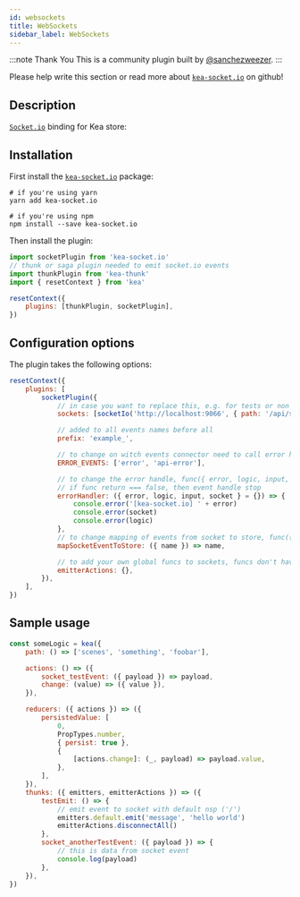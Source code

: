 ```yaml
---
id: websockets
title: WebSockets
sidebar_label: WebSockets
---
```


:::note Thank You
This is a community plugin built by [@sanchezweezer](https://github.com/sanchezweezer/).
:::

Please help write this section or read more about [`kea-socket.io`](https://github.com/sanchezweezer/kea-socket.io) on github!

## Description

[`Socket.io`](https://socket.io/) binding for Kea store:

## Installation

First install the [`kea-socket.io`](https://github.com/sanchezweezer/kea-socket.io) package:

```shell
# if you're using yarn
yarn add kea-socket.io

# if you're using npm
npm install --save kea-socket.io
```

Then install the plugin:

```javascript
import socketPlugin from 'kea-socket.io'
// thunk or saga plugin needed to emit socket.io events
import thunkPlugin from 'kea-thunk'
import { resetContext } from 'kea'

resetContext({
    plugins: [thunkPlugin, socketPlugin],
})
```

## Configuration options

The plugin takes the following options:

```javascript
resetContext({
    plugins: [
        socketPlugin({
            // in case you want to replace this, e.g. for tests or non browser environments
            sockets: [socketIo('http://localhost:9066', { path: '/api/sockets' })],

            // added to all events names before all
            prefix: 'example_',

            // to change on witch events connector need to call error handle
            ERROR_EVENTS: ['error', 'api-error'],

            // to change the error handle, func({ error, logic, input, socket })
            // if func return === false, then event handle stop
            errorHandler: ({ error, logic, input, socket } = {}) => {
                console.error('[kea-socket.io] ' + error)
                console.error(socket)
                console.error(logic)
            },
            // to change mapping of events from socket to store, func({ name })
            mapSocketEventToStore: ({ name }) => name,

            // to add your own global funcs to sockets, funcs don't have any params
            emitterActions: {},
        }),
    ],
})
```

## Sample usage

```javascript
const someLogic = kea({
    path: () => ['scenes', 'something', 'foobar'],

    actions: () => ({
        socket_testEvent: ({ payload }) => payload,
        change: (value) => ({ value }),
    }),

    reducers: ({ actions }) => ({
        persistedValue: [
            0,
            PropTypes.number,
            { persist: true },
            {
                [actions.change]: (_, payload) => payload.value,
            },
        ],
    }),
    thunks: ({ emitters, emitterActions }) => ({
        testEmit: () => {
            // emit event to socket with default nsp ('/')
            emitters.default.emit('message', 'hello world')
            emitterActions.disconnectAll()
        },
        socket_anotherTestEvent: ({ payload }) => {
            // this is data from socket event
            console.log(payload)
        },
    }),
})
```
